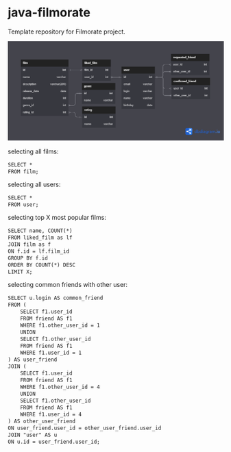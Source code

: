 # java-filmorate
Template repository for Filmorate project.

![Database diagram](/Untitled.png)

selecting all films:

    SELECT *
    FROM film;

selecting all users:

	SELECT *
	FROM user;

selecting top X most popular films:

	SELECT name, COUNT(*)
	FROM liked_film as lf
	JOIN film as f
	ON f.id = lf.film_id
	GROUP BY f.id
	ORDER BY COUNT(*) DESC
	LIMIT X;

selecting common friends with other user:

	SELECT u.login AS common_friend
	FROM (
		SELECT f1.user_id
		FROM friend AS f1
		WHERE f1.other_user_id = 1
		UNION
		SELECT f1.other_user_id
		FROM friend AS f1
		WHERE f1.user_id = 1
	) AS user_friend
	JOIN (
		SELECT f1.user_id
		FROM friend AS f1
		WHERE f1.other_user_id = 4
		UNION
		SELECT f1.other_user_id
		FROM friend AS f1
		WHERE f1.user_id = 4
	) AS other_user_friend
	ON user_friend.user_id = other_user_friend.user_id
	JOIN "user" AS u
	ON u.id = user_friend.user_id;
